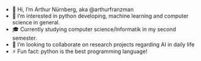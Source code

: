 - 👋 Hi, I’m Arthur Nürnberg, aka @arthurfranzman
- 👀 I’m interested in python developing, machine learning and computer science in general. 
- 🎓 Currently studying computer science/Informatik in my second semester. 
- 💞️ I’m looking to collaborate on research projects regarding AI in daily life
- ⚡ Fun fact: python is the best programming language!
